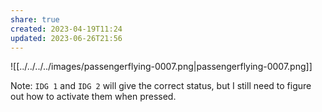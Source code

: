 ```yaml
---
share: true
created: 2023-04-19T11:24
updated: 2023-06-26T21:56
---
```

![[../../../../images/passengerflying-0007.png|passengerflying-0007.png]]

Note: `IDG 1` and `IDG 2` will give the correct status, but I still need to figure out how to activate them when pressed.